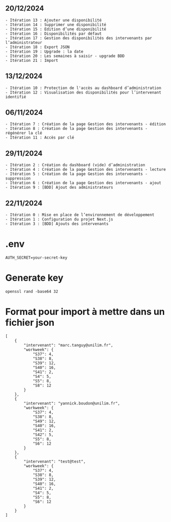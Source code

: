 ## 20/12/2024
    - Itération 13 : Ajouter une disponibilité
    - Itération 14 : Supprimer une disponibilité
    - Itération 15 : Edition d’une disponibilité
    - Itération 16 : Disponibilités par défaut
    - Itération 17 : Gestion des disponibilités des intervenants par l’administrateur
    - Itération 18 : Export JSON
    - Itération 19 : Upgrade : la date
    - Itération 20 : Les semaines à saisir - upgrade BDD
    - Itération 21 : Import

## 13/12/2024
    - Itération 10 : Protection de l'accès au dashboard d’administration
    - Itération 12 : Visualisation des disponibilités pour l’intervenant identifié

## 06/11/2024
    - Itération 7 : Création de la page Gestion des intervenants - édition
    - Itération 8 : Création de la page Gestion des intervenants - régénérer la clé
    - Itération 11 : Accès par clé

## 29/11/2024
    - Itération 2 : Création du dashboard (vide) d’administration
    - Itération 4 : Création de la page Gestion des intervenants - lecture
    - Itération 5 : Création de la page Gestion des intervenants - suppression
    - Itération 6 : Création de la page Gestion des intervenants - ajout
    - Itération 9 : [BDD] Ajout des administrateurs
    
## 22/11/2024
    - Itération 0 : Mise en place de l’environnement de développement
    - Itération 1 : Configuration du projet Next.js
    - Itération 3 : [BDD] Ajouts des intervenants

# .env
    AUTH_SECRET=your-secret-key

# Generate key
    openssl rand -base64 32

# Format pour import à mettre dans un fichier json
    [
        {
            "intervenant": "marc.tanguy@unilim.fr",
            "workweek": {
                "S37": 4,
                "S38": 8,
                "S39": 12,
                "S40": 16,
                "S41": 2,
                "S4": 5,
                "S5": 8,
                "S8": 12
            }
        },
        {
            "intervenant": "yannick.boudon@unilim.fr",
            "workweek": {
                "S37": 4,
                "S38": 8,
                "S49": 12,
                "S40": 16,
                "S41": 2,
                "S42": 5,
                "S5": 8,
                "S6": 12
            }
        },
        {
            "intervenant": "test@test",
            "workweek": {
                "S37": 4,
                "S38": 8,
                "S39": 12,
                "S40": 16,
                "S41": 2,
                "S4": 5,
                "S5": 8,
                "S6": 12
            }
        }
    ]